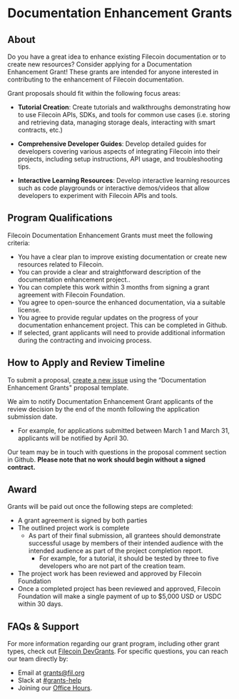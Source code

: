 
# Documentation Enhancement Grants

## About
Do you have a great idea to enhance existing Filecoin documentation or to create new resources? Consider applying for a Documentation Enhancement Grant! These grants are intended for anyone interested in contributing to the enhancement of Filecoin documentation. 

Grant proposals should fit within the following focus areas:

- **Tutorial Creation**: Create tutorials and walkthroughs demonstrating how to use Filecoin APIs, SDKs, and tools for common use cases (i.e. storing and retrieving data, managing storage deals, interacting with smart contracts, etc.)

- **Comprehensive Developer Guides**: Develop detailed guides for developers covering various aspects of integrating Filecoin into their projects, including setup instructions, API usage, and troubleshooting tips.

- **Interactive Learning Resources**: Develop interactive learning resources such as code playgrounds or interactive demos/videos that allow developers to experiment with Filecoin APIs and tools.

## Program Qualifications
Filecoin Documentation Enhancement Grants must meet the following criteria:

- You have a clear plan to improve existing documentation or create new resources related to Filecoin.
- You can provide a clear and straightforward description of the documentation enhancement project..
- You can complete this work within 3 months from signing a grant agreement with Filecoin Foundation.
- You agree to open-source the enhanced documentation, via a suitable license.
- You agree to provide regular updates on the progress of your documentation enhancement project. This can be completed in Github.
- If selected, grant applicants will need to provide additional information during the contracting and invoicing process.

## How to Apply and Review Timeline
To submit a proposal, [create a new issue](https://github.com/filecoin-project/devgrants/issues/new/choose) using the “Documentation Enhancement Grants" proposal template.

We aim to notify Documentation Enhancement Grant applicants of the review decision by the end of the month following the application submission date.

- For example, for applications submitted between March 1 and March 31, applicants will be notified by April 30.

Our team may be in touch with questions in the proposal comment section in Github. **Please note that no work should begin without a signed contract.** 

## Award
Grants will be paid out once the following steps are completed:  
- A grant agreement is signed by both parties
- The outlined project work is complete
  - As part of their final submission, all grantees should demonstrate successful usage by members of their intended audience with the intended audience as part of the project completion report.
      - For example, for a tutorial, it should be tested by three to five developers who are not part of the creation team.
- The project work has been reviewed and approved by Filecoin Foundation
- Once a completed project has been reviewed and approved, Filecoin Foundation will make a single payment of up to $5,000 USD or USDC within 30 days.

## FAQs & Support
For more information regarding our grant program, including other grant types, check out [Filecoin DevGrants](https://github.com/filecoin-project/devgrants). For specific questions, you can reach our team directly by:
- Email at grants@fil.org
- Slack at [#grants-help](https://filecoinproject.slack.com/archives/C02A48BJ1SQ)
- Joining our [Office Hours](https://calendly.com/filecoin-grants/office-hours-ama?month=2024-05).
